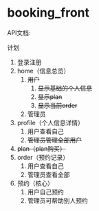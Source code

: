 # booking_front
 API文档:[](https://docs.apipost.cn/view/7ba4ca4871f01ab5)

计划

1. 登录注册
2. home（信息总览）
   1. ~~用户~~
      1. ~~显示基础的个人信息~~
      2. ~~显示plan~~
      3. ~~显示当前order~~
   2. 管理员
3. profile（个人信息详情）
   1. 用户查看自己
   2. ~~管理员管理全部用户~~
4. ~~plan（plan购买）~~
5. order（预约记录）
   1. 用户查看自己
   2. 管理员查看全部
6. 预约（核心）
   1. 用户自己预约
   2. 管理员可帮助别人预约



